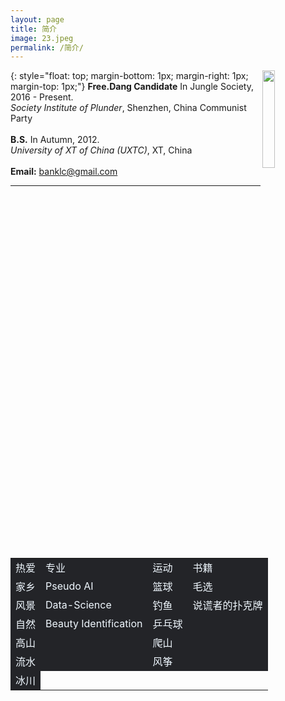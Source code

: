 ```yaml
---
layout: page
title: 简介
image: 23.jpeg
permalink: /简介/
---
```


<img src="https://s3.ax1x.com/2020/12/23/rsXKYD.jpg" align="right" width="20%">{: style="float: top; margin-bottom: 1px; margin-right: 1px; margin-top: 1px;"}
**Free.Dang Candidate** In Jungle Society, 2016 - Present.<br>
*Society Institute of Plunder*, Shenzhen, China Communist Party <br><br>
**B.S.** In Autumn,  2012. <br>
*University of XT of China (UXTC)*, XT, China <br><br>
**Email:** banklc@gmail.com
  
---

<div>
<table frame=void border=0 align=center style="color:aliceblue;">
    <tr><td bgcolor="#232428" style="border:none; font-size:16px;">热爱</td><td bgcolor="#232428" style="border:none; font-size:16px;">专业</td><td bgcolor="#232428" style="border:none; font-size:16px;">运动</td><td bgcolor="#232428" style="border:none; font-size:16px;">书籍</td></tr>
    <tr><td bgcolor="#232428" style="border:none; font-size:16px;">家乡</td><td bgcolor="#232428" style="border:none; font-size:16px;">Pseudo AI</td><td bgcolor="#232428" style="border:none; font-size:16px;">篮球</td><td bgcolor="#232428" style="border:none; font-size:16px;">毛选</td></tr>
    <tr><td bgcolor="#232428" style="border:none; font-size:16px;">风景</td><td bgcolor="#232428" style="border:none; font-size:16px;">Data-Science</td><td bgcolor="#232428" style="border:none; font-size:16px;">钓鱼</td><td bgcolor="#232428" style="border:none; font-size:16px;">说谎者的扑克牌</td></tr>
    <tr><td bgcolor="#232428" style="border:none; font-size:16px;">自然</td><td bgcolor="#232428" style="border:none; font-size:16px;">Beauty Identification</td><td bgcolor="#232428" style="border:none; font-size:16px;">乒乓球</td><td bgcolor="#232428" style="border:none; font-size:16px;"> </td></tr>
    <tr><td bgcolor="#232428" style="border:none; font-size:16px;">高山</td><td bgcolor="#232428" style="border:none; font-size:16px;"> </td><td bgcolor="#232428" style="border:none; font-size:16px;">爬山</td><td bgcolor="#232428" style="border:none; font-size:16px;"> </td></tr>
    <tr><td bgcolor="#232428" style="border:none; font-size:16px;">流水</td><td bgcolor="#232428" style="border:none; font-size:16px;"> </td><td bgcolor="#232428" style="border:none; font-size:16px;">风筝</td><td bgcolor="#232428" style="border:none; font-size:16px;"> </td></tr>
    <tr><td bgcolor="#232428" style="border:none; font-size:16px;">冰川</td></tr> 
</table>
</div>
